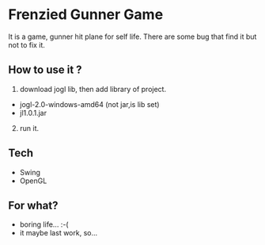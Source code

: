 # Frenzied Gunner Game
It is a game, gunner hit plane for self life.
There are some bug that find it but not to fix it.

## How to use it ?
1. download jogl lib, then add library of project.
  - jogl-2.0-windows-amd64 (not jar,is lib set)
  - jl1.0.1.jar
2. run it.

## Tech
- Swing
- OpenGL

## For what?
- boring life... :-(
- it maybe last work, so...
